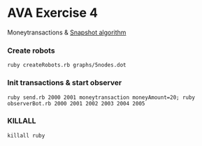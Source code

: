 # AVA Exercise 4
Moneytransactions & [Snapshot algorithm](http://en.wikipedia.org/wiki/Snapshot_algorithm)

### Create robots
	ruby createRobots.rb graphs/5nodes.dot

### Init transactions & start observer
	ruby send.rb 2000 2001 moneytransaction moneyAmount=20; ruby observerBot.rb 2000 2001 2002 2003 2004 2005

### KILLALL
	killall ruby
